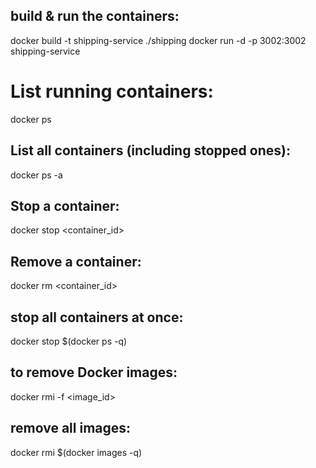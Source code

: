 ## build & run the containers:
docker build -t shipping-service ./shipping
docker run -d -p 3002:3002 shipping-service
# List running containers: 
docker ps
## List all containers (including stopped ones): 
docker ps -a
## Stop a container: 
docker stop <container_id>
## Remove a container: 
docker rm <container_id>
##  stop all containers at once:
docker stop $(docker ps -q)
##  to remove Docker images:
docker rmi -f <image_id>
## remove all images:
docker rmi $(docker images -q)